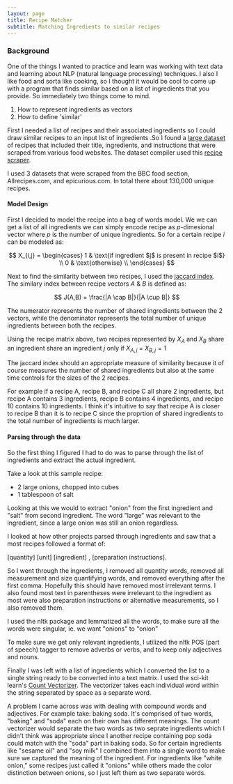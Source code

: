 ```yaml
---
layout: page
title: Recipe Matcher
subtitle: Matching Ingredients to similar recipes
---
```


### Background 

One of the things I wanted to practice and learn was working with text data and learning about NLP (natural language processing) techniques.  I also I like food and sorta like cooking, so I thought it would be cool to come up with a program that finds similar based on a list of ingredients that you provide.  So immediately two things come to mind.

1. How to represent ingredients as vectors
2. How to define 'similar'

First I needed a list of recipes and their associated ingredients so I could draw similar recipes to an input list of ingredients .So I found a [large dataset](https://www.reddit.com/r/datasets/comments/94awca/thousands_of_recipes_from_epicurious_bbc/) of recipes that included their title, ingredients, and instructions that were scraped from various food websites.  The dataset compiler used this [recipe scraper](https://github.com/hhursev/recipe-scrapers).

I used 3 datasets that were scraped from the BBC food section, Allrecipes.com, and epicurious.com.  In total there about 130,000 unique recipes.

#### Model Design

First I decided to model the recipe into a bag of words model.  We we can get a list of all ingredients we can simply encode recipe as $p$-dimesional vector where $p$ is the number of unique ingredients.  So for a certain recipe $i$ can be modeled as:

$$ X_{i,j} =
 \begin{cases} 
      1 & \text{if ingredient $j$ is present in recipe $i$} \\
      0 & \text{otherwise} \\
   \end{cases}
$$

Next to find the similarity between two recipes, I used the [jaccard index](https://en.wikipedia.org/wiki/Jaccard_index).  The similary index between recipe vectors $A$ & $B$ is defined as:

$$ J(A,B) = \frac{|A \cap B|}{|A \cup B|} $$

The numerator represents the number of shared ingredients between the 2 vectors, while the denominator represents the total number of unique ingredients between both the recipes. 

Using the recipe matrix above, two recipes represented by $X_A$ and $X_B$ share an ingredient share an ingredient $j$ only if $X_{A,j}$ = $X_{B,j} = 1$  

The jaccard index should an appropriate measure of similarity because it of course measures the number of shared ingredients but also at the same time controls for the sizes of the 2 recipes.

For example if a recipe A, recipe B, and recipe C all share 2 ingredients, but recipe A contains 3 ingredients, recipe B contains 4 ingredients, and recipe 10 contains 10 ingredients.  I think it's intuitive to say that recipe A is closer to recipe B than it is to recipe C since the proprtion of shared ingredients to the total number of ingredients is much larger.

#### Parsing through the data

So the first thing I figured I had to do was to parse through the list of ingredients and extract the actual ingredient.

Take a look at this sample recipe:

* 2 large onions, chopped into cubes
* 1 tablespoon of salt

Looking at this we would to extract "onion" from the first ingredient and "salt" from second ingredient. The word "large" was relevant to the ingredient, since a large onion was still an onion regardless.

I looked at how other projects parsed through ingredients and saw that a most recipes followed a format of:

[quantity] [unit] [ingredient] , [preparation instructions].

So I went through the ingredients, I removed all quantity words, removed all measurement and size quantifying words, and removed everything after the first comma. Hopefully this should have removed most irrelevant terms.  I also found most text in parentheses were irrelevant to the ingredient as most were also preparation instructions or alternative measurements, so I also removed them.


I used the nltk package and lemmatized all the words, to make sure all the words were singular, ie. we want "onions" to "onion"

To make sure we get only relevant ingredients, I utilized the nltk POS (part of speech) tagger to remove adverbs or verbs, and to keep only adjectives and nouns.

Finally I was left with a list of ingredients which I converted the list to a single string ready to be converted into a text matrix.  I used the sci-kit learn's [Count Vectorizer](https://scikit-learn.org/stable/modules/generated/sklearn.feature_extraction.text.CountVectorizer.html).  The vectorizer takes each individual word within the string separated by space as a separate word.

A problem I came across was with dealing with compound words and adjectives.  For example take: baking soda.  It's comprised of two words, "baking" and "soda" each on their own has different meanings.  The count vectorizer would separate the two words as two seprate ingredients which I didn't think was appropriate since I another recipe containing pop soda could match with the "soda" part in baking soda.  So for certain ingredients like "sesame oil" and "soy milk" I combined them into a single word to make sure we captured the meaning of the ingredient.  For ingredients like "white onion,"  some recipes just called it "onions" while others made the color distinction between onions, so I just left them as two separate words.



